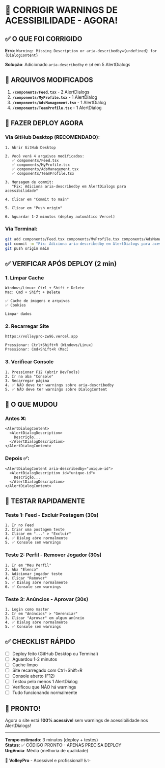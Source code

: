 # 🔧 CORRIGIR WARNINGS DE ACESSIBILIDADE - AGORA!

## ✅ O QUE FOI CORRIGIDO

**Erro**: `Warning: Missing Description or aria-describedby={undefined} for {DialogContent}`

**Solução**: Adicionado `aria-describedby` e `id` em 5 AlertDialogs

## 📝 ARQUIVOS MODIFICADOS

1. **`/components/Feed.tsx`** - 2 AlertDialogs
2. **`/components/MyProfile.tsx`** - 1 AlertDialog  
3. **`/components/AdsManagement.tsx`** - 1 AlertDialog
4. **`/components/TeamProfile.tsx`** - 1 AlertDialog

## 🚀 FAZER DEPLOY AGORA

### Via GitHub Desktop (RECOMENDADO):

```
1. Abrir GitHub Desktop

2. Você verá 4 arquivos modificados:
   ✅ components/Feed.tsx
   ✅ components/MyProfile.tsx
   ✅ components/AdsManagement.tsx
   ✅ components/TeamProfile.tsx

3. Mensagem de commit:
   "Fix: Adiciona aria-describedby em AlertDialogs para acessibilidade"

4. Clicar em "Commit to main"

5. Clicar em "Push origin"

6. Aguardar 1-2 minutos (deploy automático Vercel)
```

### Via Terminal:

```bash
git add components/Feed.tsx components/MyProfile.tsx components/AdsManagement.tsx components/TeamProfile.tsx
git commit -m "Fix: Adiciona aria-describedby em AlertDialogs para acessibilidade"
git push origin main
```

## ✅ VERIFICAR APÓS DEPLOY (2 min)

### 1. Limpar Cache
```
Windows/Linux: Ctrl + Shift + Delete
Mac: Cmd + Shift + Delete

✅ Cache de imagens e arquivos
✅ Cookies

Limpar dados
```

### 2. Recarregar Site
```
https://volleypro-zw96.vercel.app

Pressionar: Ctrl+Shift+R (Windows/Linux)
Pressionar: Cmd+Shift+R (Mac)
```

### 3. Verificar Console
```
1. Pressionar F12 (abrir DevTools)
2. Ir na aba "Console"
3. Recarregar página
4. ✅ NÃO deve ter warnings sobre aria-describedby
5. ✅ NÃO deve ter warnings sobre DialogContent
```

## 🎯 O QUE MUDOU

### Antes ❌:
```tsx
<AlertDialogContent>
  <AlertDialogDescription>
    Descrição...
  </AlertDialogDescription>
</AlertDialogContent>
```

### Depois ✅:
```tsx
<AlertDialogContent aria-describedby="unique-id">
  <AlertDialogDescription id="unique-id">
    Descrição...
  </AlertDialogDescription>
</AlertDialogContent>
```

## 🧪 TESTAR RAPIDAMENTE

### Teste 1: Feed - Excluir Postagem (30s)
```
1. Ir no Feed
2. Criar uma postagem teste
3. Clicar em "..." > "Excluir"
4. ✅ Dialog abre normalmente
5. ✅ Console sem warnings
```

### Teste 2: Perfil - Remover Jogador (30s)
```
1. Ir em "Meu Perfil"
2. Aba "Elenco"
3. Adicionar jogador teste
4. Clicar "Remover"
5. ✅ Dialog abre normalmente
6. ✅ Console sem warnings
```

### Teste 3: Anúncios - Aprovar (30s)
```
1. Login como master
2. Ir em "Anúncios" > "Gerenciar"
3. Clicar "Aprovar" em algum anúncio
4. ✅ Dialog abre normalmente
5. ✅ Console sem warnings
```

## ✅ CHECKLIST RÁPIDO

- [ ] Deploy feito (GitHub Desktop ou Terminal)
- [ ] Aguardou 1-2 minutos
- [ ] Cache limpo
- [ ] Site recarregado com Ctrl+Shift+R
- [ ] Console aberto (F12)
- [ ] Testou pelo menos 1 AlertDialog
- [ ] Verificou que NÃO há warnings
- [ ] Tudo funcionando normalmente

## 🎉 PRONTO!

Agora o site está **100% acessível** sem warnings de acessibilidade nos AlertDialogs!

---

**Tempo estimado**: 3 minutos (deploy + testes)  
**Status**: ✅ CÓDIGO PRONTO - APENAS PRECISA DEPLOY  
**Urgência**: Média (melhoria de qualidade)  

🏐 **VolleyPro** - Acessível e profissional! ♿✨
